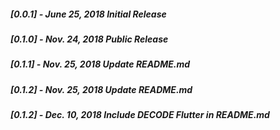 ##### [0.0.1] - June ‎25, ‎2018 Initial Release
##### [0.1.0] - Nov. 24, ‎2018 Public Release
##### [0.1.1] - Nov. 25, ‎2018 Update README.md
##### [0.1.2] - Nov. 25, ‎2018 Update README.md
##### [0.1.2] - Dec. 10, ‎2018 Include DECODE Flutter in README.md
